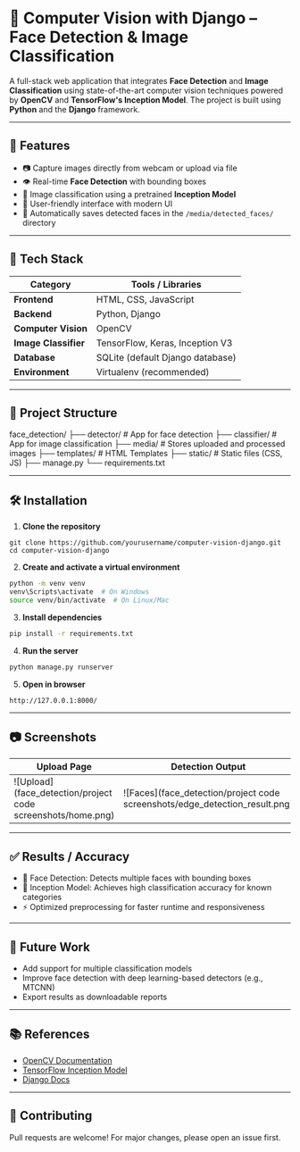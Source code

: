 # 🧠 Computer Vision with Django – Face Detection & Image Classification

A full-stack web application that integrates **Face Detection** and **Image Classification** using state-of-the-art computer vision techniques powered by **OpenCV** and **TensorFlow's Inception Model**. The project is built using **Python** and the **Django** framework.

---

## 🚀 Features

- 📷 Capture images directly from webcam or upload via file
- 👁️ Real-time **Face Detection** with bounding boxes
- 🧩 Image classification using a pretrained **Inception Model**
- 📂 User-friendly interface with modern UI
- 💾 Automatically saves detected faces in the `/media/detected_faces/` directory

---

## 📸 Tech Stack

| Category           | Tools / Libraries                         |
|--------------------|--------------------------------------------|
| **Frontend**       | HTML, CSS, JavaScript                      |
| **Backend**        | Python, Django                             |
| **Computer Vision**| OpenCV                                     |
| **Image Classifier**| TensorFlow, Keras, Inception V3           |
| **Database**       | SQLite (default Django database)           |
| **Environment**    | Virtualenv (recommended)                   |

---

## 📁 Project Structure


face\_detection/
├── detector/              # App for face detection
├── classifier/            # App for image classification
├── media/                 # Stores uploaded and processed images
├── templates/             # HTML Templates
├── static/                # Static files (CSS, JS)
├── manage.py
└── requirements.txt



---

## 🛠️ Installation

1. **Clone the repository**

```
git clone https://github.com/yourusername/computer-vision-django.git
cd computer-vision-django
````

2. **Create and activate a virtual environment**

```bash
python -m venv venv
venv\Scripts\activate  # On Windows
source venv/bin/activate  # On Linux/Mac
```

3. **Install dependencies**

```bash
pip install -r requirements.txt
```

4. **Run the server**

```bash
python manage.py runserver
```

5. **Open in browser**

```
http://127.0.0.1:8000/
```

---

## 📷 Screenshots

| Upload Page                       | Detection Output                   | Classification Result                 |
| --------------------------------- | ---------------------------------- | ------------------------------------- |
| ![Upload](face_detection/project code screenshots/home.png) | ![Faces](face_detection/project code screenshots/edge_detection_result.png) | ![Classify](face_detection/project code screenshots/classifier_result.png) |

---

## ✅ Results / Accuracy

* 👥 Face Detection: Detects multiple faces with bounding boxes
* 🧠 Inception Model: Achieves high classification accuracy for known categories
* ⚡ Optimized preprocessing for faster runtime and responsiveness

---

## 📌 Future Work

* Add support for multiple classification models
* Improve face detection with deep learning-based detectors (e.g., MTCNN)
* Export results as downloadable reports

---

## 📚 References

* [OpenCV Documentation](https://docs.opencv.org/)
* [TensorFlow Inception Model](https://www.tensorflow.org/tutorials/images/transfer_learning)
* [Django Docs](https://docs.djangoproject.com/)

---

## 🤝 Contributing

Pull requests are welcome! For major changes, please open an issue first.

